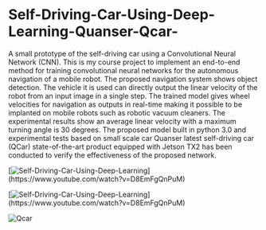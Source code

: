 # Self-Driving-Car-Using-Deep-Learning-Quanser-Qcar-
A small prototype of the self-driving car using a Convolutional Neural Network (CNN). This is my course project to implement an end-to-end method for training convolutional neural networks for the autonomous navigation of a mobile robot. The proposed navigation system shows object detection. The vehicle it is used can directly output the linear velocity of the robot from an input image in a single step. The trained model gives wheel velocities for navigation as outputs in real-time making it possible to be implanted on mobile robots such as robotic vacuum cleaners. The experimental results show an average linear velocity with a maximum turning angle is 30 degrees. The proposed model built in python 3.0 and experimental tests based on small scale car Quanser latest self-driving car (QCar) state-of-the-art product equipped with Jetson TX2 has been conducted to verify the effectiveness of the proposed network.

[![Self-Driving-Car-Using-Deep-Learning](https://img.youtube.com/vi/D8EmFgQnPuM/![Qcar](https://user-images.githubusercontent.com/70255794/189470119-d869dcb6-fbe1-454a-9a52-ff1610d11f55.jpeg))](https://www.youtube.com/watch?v=D8EmFgQnPuM)

[![Self-Driving-Car-Using-Deep-Learning](https://img.youtube.com/vi/D8EmFgQnPuM/![Qcar](https://user-images.githubusercontent.com/70255794/189470119-d869dcb6-fbe1-454a-9a52-ff1610d11f55.jpeg))](https://www.youtube.com/watch?v=D8EmFgQnPuM)

![Qcar](https://user-images.githubusercontent.com/70255794/189470444-09e99c12-45d0-4fe7-8f9b-1aed63b53645.jpeg)
